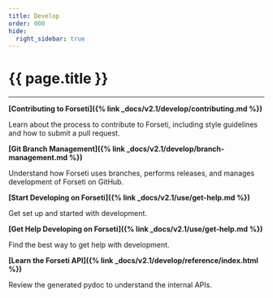 ```yaml
---
title: Develop
order: 000
hide:
  right_sidebar: true
---
```


# {{ page.title }}

---

**[Contributing to Forseti]({% link _docs/v2.1/develop/contributing.md %})**

Learn about the process to contribute to Forseti, including style guidelines and how to submit
a pull request.

**[Git Branch Management]({% link _docs/v2.1/develop/branch-management.md %})**

Understand how Forseti uses branches, performs releases, and manages development of Forseti on
GitHub.

**[Start Developing on Forseti]({% link _docs/v2.1/use/get-help.md %})**

Get set up and started with development.

**[Get Help Developing on Forseti]({% link _docs/v2.1/use/get-help.md %})**

Find the best way to get help with development.

**[Learn the Forseti API]({% link _docs/v2.1/develop/reference/index.html %})**

Review the generated pydoc to understand the internal APIs.

